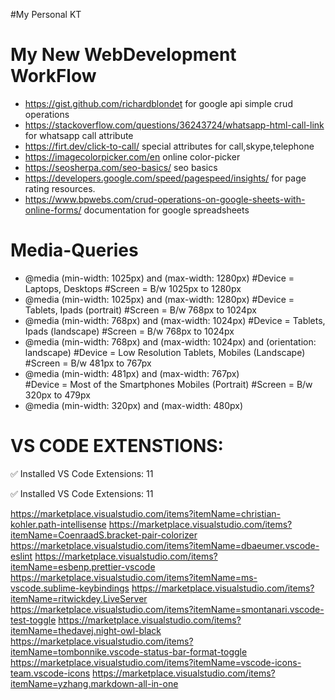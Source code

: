 

#My Personal KT


# My New WebDevelopment WorkFlow

 - https://gist.github.com/richardblondet for google api simple crud operations
 - https://stackoverflow.com/questions/36243724/whatsapp-html-call-link for whatsapp call attribute
 - https://firt.dev/click-to-call/ special attributes for call,skype,telephone
 - https://imagecolorpicker.com/en online color-picker
 - https://seosherpa.com/seo-basics/ seo basics
 - https://developers.google.com/speed/pagespeed/insights/ for page rating resources.
 - https://www.bpwebs.com/crud-operations-on-google-sheets-with-online-forms/ documentation for google spreadsheets
   

# Media-Queries
 - @media (min-width: 1025px) and (max-width: 1280px) 
  #Device = Laptops, Desktops
  #Screen = B/w 1025px to 1280px
 - @media (min-width: 1025px) and (max-width: 1280px) 
  #Device = Tablets, Ipads (portrait)
  #Screen = B/w 768px to 1024px
 - @media (min-width: 768px) and (max-width: 1024px) 
  #Device = Tablets, Ipads (landscape)
  #Screen = B/w 768px to 1024px
- @media (min-width: 768px) and (max-width: 1024px) and (orientation: landscape) 
  #Device = Low Resolution Tablets, Mobiles (Landscape)
  #Screen = B/w 481px to 767px
- @media (min-width: 481px) and (max-width: 767px)  
  #Device = Most of the Smartphones Mobiles (Portrait)
  #Screen = B/w 320px to 479px
 - @media (min-width: 320px) and (max-width: 480px) 
  
# VS CODE EXTENSTIONS:
  ✅ Installed VS Code Extensions: 11

 ✅ Installed VS Code Extensions: 11

https://marketplace.visualstudio.com/items?itemName=christian-kohler.path-intellisense
https://marketplace.visualstudio.com/items?itemName=CoenraadS.bracket-pair-colorizer
https://marketplace.visualstudio.com/items?itemName=dbaeumer.vscode-eslint
https://marketplace.visualstudio.com/items?itemName=esbenp.prettier-vscode
https://marketplace.visualstudio.com/items?itemName=ms-vscode.sublime-keybindings
https://marketplace.visualstudio.com/items?itemName=ritwickdey.LiveServer
https://marketplace.visualstudio.com/items?itemName=smontanari.vscode-test-toggle
https://marketplace.visualstudio.com/items?itemName=thedavej.night-owl-black
https://marketplace.visualstudio.com/items?itemName=tombonnike.vscode-status-bar-format-toggle
https://marketplace.visualstudio.com/items?itemName=vscode-icons-team.vscode-icons
https://marketplace.visualstudio.com/items?itemName=yzhang.markdown-all-in-one
